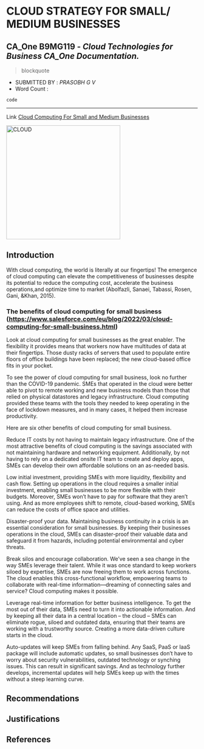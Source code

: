 
# CLOUD STRATEGY FOR SMALL/ MEDIUM BUSINESSES

## **CA_One B9MG119** - *Cloud Technologies for Business CA_One Documentation.*


> blockquote
  
- SUBMITTED BY : *PRASOBH G V*
- Word Count   : 

`code`

-----------------------------------------------

Link [Cloud Computing For Small and Medium Businesses](https://ieeexplore.ieee.org/stamp/stamp.jsp?tp=&arnumber=6470904)

<img width="300" height="300" alt="CLOUD" src="https://www.eginnovations.com/blog/wp-content/uploads/2021/09/Cloud-Computing.jpg">

## Introduction
With cloud computing, the world is literally at our fingertips! The emergence of cloud computing can elevate the competitiveness
of businesses despite its potential to reduce the computing cost, accelerate the business operations,and optimize time to market
(Abolfazli, Sanaei, Tabassi, Rosen, Gani, &Khan, 2015).

### The benefits of cloud computing for small business (https://www.salesforce.com/eu/blog/2022/03/cloud-computing-for-small-business.html)
Look at cloud computing for small businesses as the great enabler. The flexibility it provides means that workers now have multitudes of data at their fingertips. Those dusty racks of servers that used to populate entire floors of office buildings have been replaced; the new cloud-based office fits in your pocket.

To see the power of cloud computing for small business, look no further than the COVID-19 pandemic. SMEs that operated in the cloud were better able to pivot to remote working and new business models than those that relied on physical datastores and legacy infrastructure. Cloud computing provided these teams with the tools they needed to keep operating in the face of lockdown measures, and in many cases, it helped them increase productivity.  

Here are six other benefits of cloud computing for small business.

Reduce IT costs by not having to maintain legacy infrastructure. One of the most attractive benefits of cloud computing is the savings associated with not maintaining hardware and networking equipment. Additionally, by not having to rely on a dedicated onsite IT team to create and deploy apps, SMEs can develop their own affordable solutions on an as-needed basis.

Low initial investment, providing SMEs with more liquidity, flexibility and cash flow. Setting up operations in the cloud requires a smaller initial investment, enabling small businesses to be more flexible with their budgets. Moreover, SMEs won’t have to pay for software that they aren’t using. And as more employees shift to remote, cloud-based working, SMEs can reduce the costs of office space and utilities.

Disaster-proof your data. Maintaining business continuity in a crisis is an essential consideration for small businesses. By keeping their businesses operations in the cloud, SMEs can disaster-proof their valuable data and safeguard it from hazards, including potential environmental and cyber threats.

Break silos and encourage collaboration. We’ve seen a sea change in the way SMEs leverage their talent. While it was once standard to keep workers siloed by expertise, SMEs are now freeing them to work across functions. The cloud enables this cross-functional workflow, empowering teams to collaborate with real-time information—dreaming of connecting sales and service? Cloud computing makes it possible.

Leverage real-time information for better business intelligence. To get the most out of their data, SMEs need to turn it into actionable information. And by keeping all their data in a central location – the cloud – SMEs can eliminate rogue, siloed and outdated data, ensuring that their teams are working with a trustworthy source. Creating a more data-driven culture starts in the cloud. 

Auto-updates will keep SMEs from falling behind. Any SaaS, PaaS or IaaS package will include automatic updates, so small businesses don’t have to worry about security vulnerabilities, outdated technology or synching issues. This can result in significant savings. And as technology further develops, incremental updates will help SMEs keep up with the times without a steep learning curve.  
## Recommendations

## Justifications

## References

